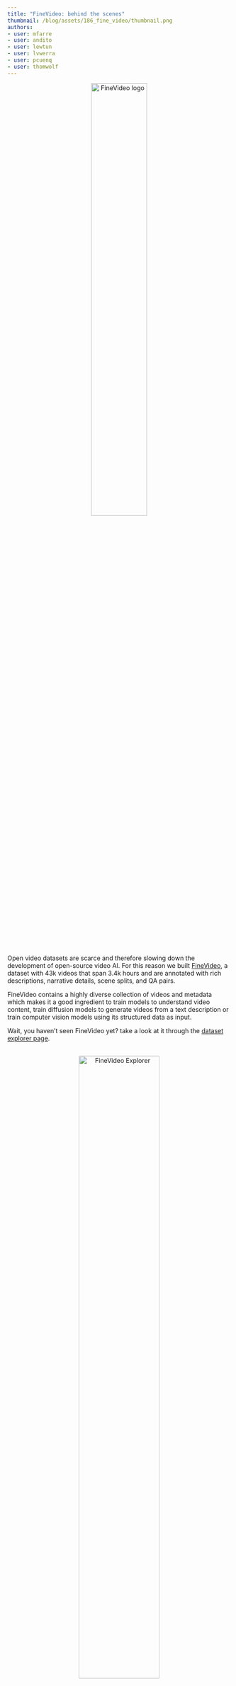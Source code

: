 ```yaml
---
title: "FineVideo: behind the scenes" 
thumbnail: /blog/assets/186_fine_video/thumbnail.png
authors:
- user: mfarre
- user: andito
- user: lewtun
- user: lvwerra
- user: pcuenq
- user: thomwolf
---
```

<center>
    <img src="https://huggingface.co/datasets/huggingface/documentation-images/resolve/main/finevideo/logo.png" alt="FineVideo logo" style="width: 50%;"><br>
</center>

Open video datasets are scarce and therefore slowing down the development of open-source video AI. For this reason we built [FineVideo](https://huggingface.co/spaces/HuggingFaceFV/FineVideo-Explorer), a dataset with 43k videos that span 3.4k hours and are annotated with rich descriptions, narrative details, scene splits, and QA pairs. 

FineVideo contains a highly diverse collection of videos and metadata which makes it a good ingredient to train models to understand video content, train diffusion models to generate videos from a text description or train computer vision models using its structured data as input.

Wait, you haven’t seen FineVideo yet? take a look at it through the [dataset explorer page](https://huggingface.co/spaces/HuggingFaceFV/FineVideo-Explorer).

<center>
    <br>
    <a href="https://huggingface.co/spaces/HuggingFaceFV/FineVideo-Explorer">
        <img src="https://huggingface.co/datasets/huggingface/documentation-images/resolve/main/finevideo/finevideo.gif" alt="FineVideo Explorer" style="width: 60%;">
    </a>
    <br><br>
</center>

## Table of Contents
- [Table of Contents](#table-of-contents)
- [About this blog post](#about-this-blog-post)
- [Building the Raw dataset](#building-the-raw-dataset)
  - [Filtering YouTube-Commons](#filtering-youtube-commons)
  - [Downloading the videos](#downloading-the-videos)
- [Keeping dynamic content](#keeping-dynamic-content)
  - [Word density filtering](#word-density-filtering)
  - [Visual dynamism filtering](#visual-dynamism-filtering)
- [Video Categorization](#video-categorization)
  - [Custom built Taxonomy](#custom-built-taxonomy)
  - [Content annotation](#content-annotation)
  - [Feedback loop taxonomy - content annotation](#feedback-loop-taxonomy---content-annotation)
- [Contributing descriptive metadata](#contributing-descriptive-metadata)
  - [Long videos \& Gemini 1.5 Pro](#long-videos--gemini-15-pro)
  - [Content selection](#content-selection)
  - [Annotating with Gemini 1.5 Pro and Structured Output with GPT4o](#annotating-with-gemini-15-pro-and-structured-output-with-gpt4o)
- [Fine Alignment and anomaly filtering](#fine-alignment-and-anomaly-filtering)
- [Future Work](#future-work)

## About this blog post
In this blog post, we share the technical details and code involved in developing FineVideo: a journey that starts with 1.9M videos in [YouTube-Commons](https://huggingface.co/datasets/PleIAs/YouTube-Commons) and ends with 44K videos with all details annotated.

A good way to start is taking a look at the different steps of our journey. Those steps involve content filtering, annotation and output structuring.

<center>
    <br>
    <img src="https://huggingface.co/datasets/huggingface/documentation-images/resolve/main/finevideo/dataset-creation.png" alt="Dataset Creation" style="width: 70%;">
    <figcaption style="font-style: italic;">FineVideo video filtering and annotation pipeline</figcaption>
    <br><br>
</center>

In the following sections we discuss each of the steps and provide references to relevant parts of the code. If you prefer to navigate the code directly, take a look at our FineVideo repository on [Github](https://github.com/mfarre/fineVideo).

First, let’s have a look how we got an initial list of YouTube videos and how we apply some first filters.
<br>
## Building the Raw dataset

Our journey starts in [YouTube-Commons](https://huggingface.co/datasets/PleIAs/YouTube-Commons): a collection of audio transcripts of videos shared on YouTube under a CC-By license.  Such project was created and is currently maintained by [PleIAs](https://pleias.fr/) as part of their corpus collection projects.
<br>
### Filtering YouTube-Commons

YouTube Commons contain videos and transcripts in a diverse set of languages, our initial task is about narrowing down the content of YouTube Commons to the same language.

We filter YouTube-Commons for videos in English and at the same time we gather relevant metadata. From this initial filtering, we collect 1.9M videos, their closed captions and metadata.

Below some details on the filters and metadata fields that we keep:

**Filters**

<div style="text-align: center;margin: auto; width: 80%;">

| **Field** | **Filter value** | **Description** |
| --- | --- | --- |
| original_language | en | videos in English|
| transcription_language | en | transcripts in English |
</div>
<br>

**Metadata fields**

<div style="text-align: center;margin: auto; width: 80%;">


  <details>
    <summary>Click to Expand Metadata Fields</summary>
    <table style="width: 100%; margin-top: 10px;">
      <tr>
        <th>Field</th>
        <th>Description</th>
      </tr>
      <tr>
        <td>acodec</td>
        <td>audio codec</td>
      </tr>
      <tr>
        <td>age_limit</td>
        <td>YouTube age restrictions for the video</td>
      </tr>
      <tr>
        <td>categories</td>
        <td>YouTube video category</td>
      </tr>
      <tr>
        <td>channel</td>
        <td>YouTube channel</td>
      </tr>
      <tr>
        <td>channel_follower_count</td>
        <td>Number of subscribed users to the channel</td>
      </tr>
      <tr>
        <td>channel_id</td>
        <td>YouTube channel identifier</td>
      </tr>
      <tr>
        <td>character_count</td>
        <td>Number of characters in the closed caption</td>
      </tr>
      <tr>
        <td>comment_count</td>
        <td>Number of comments in YouTube</td>
      </tr>
      <tr>
        <td>description</td>
        <td>YouTube video description</td>
      </tr>
      <tr>
        <td>duration_string</td>
        <td>Video duration in hh:mm:ss format</td>
      </tr>
      <tr>
        <td>license</td>
        <td>Video License</td>
      </tr>
      <tr>
        <td>like_count</td>
        <td>Number of video likes in YouTube</td>
      </tr>
      <tr>
        <td>resolution</td>
        <td>Pixel resolution of the video in the format Width x Height</td>
      </tr>
      <tr>
        <td>tags</td>
        <td>YouTube free text tags associated with the video</td>
      </tr>
      <tr>
        <td>text</td>
        <td>Closed Caption</td>
      </tr>
      <tr>
        <td>title</td>
        <td>YouTube video title</td>
      </tr>
      <tr>
        <td>upload_date</td>
        <td>YouTube upload date</td>
      </tr>
      <tr>
        <td>vcodec</td>
        <td>Video Codec</td>
      </tr>
      <tr>
        <td>video_id</td>
        <td>YouTube video identifier</td>
      </tr>
      <tr>
        <td>view_count</td>
        <td>Number of views in YouTube</td>
      </tr>
      <tr>
        <td>word_count</td>
        <td>Number of words in the closed caption</td>
      </tr>
    </table>
  </details>
</div>
<br>

Code for content filtering and metadata gathering available here [[link](https://github.com/mfarre/fineVideo/blob/main/rawdataset/filter-yt-commons.py)]

### Downloading the videos

Once we had a target video list with 1.9M videos, we managed to successfully download 1.8M videos (some of the videos where removed by the channel owners and some changed their permissions).

We explored two different approaches for distributed downloading.

<u><b>Option 1: Video2dataset</b></u>

video2dataset is an open-source project [[link](https://github.com/iejMac/video2dataset)] that focuses on distributed video download, transformation and packaging in different dataset formats. The project natively supports Slurm Workload Manager and therefore we could run it in our CPU cluster.

<center>
    <br>
    <img src="https://huggingface.co/datasets/huggingface/documentation-images/resolve/main/finevideo/video2dataset_overview.png" alt="Dataset Creation" style="width: 60%;">
    <figcaption style="font-style: italic;">Source: Video2Dataset GitHub page</figcaption>
    <br><br>
</center>

As all our cluster instances face internet with the same public IP, we contributed to the project the possibility to specify a proxy to facilitate video downloads. While the feature is not yet merged, you can patch video2dataset with our PR [[link](https://github.com/iejMac/video2dataset/pull/350)] to use the proxy capabilities.

<br>
<u><b>Option 2: Cloud batch jobs</b></u>
<br><br>
Most cloud providers have the possibility to run jobs by simply defining the type of instance that will execute each job, defining a queue and providing a container with the code that will be executed.

We used Google Cloud and AWS to run a custom-made docker container that downloads videos and metadata with [ytdlp](https://github.com/yt-dlp/yt-dlp) and pushes the results to S3. 

The files to build the Docker container can be found here [[code](https://github.com/mfarre/fineVideo/tree/main/rawdataset/ytdlps3)].

<u><b>Our conclusion</b></u>

While Video2Dataset was functional with a proxy and allowed us to do additional processing steps, the requests / second we could do to the proxy became a bottleneck. This made us pivot towards cloud batch jobs.

## Keeping dynamic content

In our search for the best videos, we narrowed down our selection to content where there is both visual action and people speaking at a mid-fast pace. We achieve this with word density filtering and visual dynamism filtering.

### Word density filtering

We took the density of words in the video as a proxy of audio dynamism. The definition of word density being:

`Word density = Number of words in closed captions / Total video length in seconds`


  

By sampling and visually evaluating the quality of the content at different density thresholds, we decided to remove all videos with a word density lower than 0.5 words/second.

Examples:

<div style="text-align: center;margin: auto; width: 50%;">

| **Word density** | **Example** |
| --- | --- |
| 0.25 | <iframe width="200" height="113" src="https://www.youtube.com/embed/mqAeYCSP1wA" frameborder="0" allow="accelerometer; autoplay; clipboard-write; encrypted-media; gyroscope; picture-in-picture" allowfullscreen></iframe> |
| 0.5  | <iframe width="200" height="113" src="https://www.youtube.com/embed/eLtOfmzdU_o" frameborder="0" allow="accelerometer; autoplay; clipboard-write; encrypted-media; gyroscope; picture-in-picture" allowfullscreen></iframe> |
| 0.75 | <iframe width="200" height="113" src="https://www.youtube.com/embed/nx9yfGgXK6s" frameborder="0" allow="accelerometer; autoplay; clipboard-write; encrypted-media; gyroscope; picture-in-picture" allowfullscreen></iframe> |
| 1.0  | <iframe width="200" height="113" src="https://www.youtube.com/embed/7xMDfivSrkg" frameborder="0" allow="accelerometer; autoplay; clipboard-write; encrypted-media; gyroscope; picture-in-picture" allowfullscreen></iframe> |

</div>


The code to filter by word density and explore examples can be found here [[link](https://github.com/mfarre/fineVideo/blob/main/dynamicfilters/worddensityfiltering.py)]

### Visual dynamism filtering

We repurposed FFMPEG’s [Freezedetect filter](https://ffmpeg.org/ffmpeg-filters.html#freezedetect) to  judge the dynamism of the video. While this filter is designed to identify frozen sections of a video (multiple equal frames placed one after the other), we could also identify chunks with low movement by exaggerating the `noise` parameter to a very high value.

Rather than running freezedetect across the full video, we analyzed the video by temporal segments and we voted if the video was static based on the amount of segments categorized as static. Through manual evaluation we set a threshold to discard the video if 40% of the segments analyzed have low movement.

Some types of content discarded after this filtering:
<div style="text-align: center;margin: auto; width: 50%;">

| **Type** | **Example** |
| --- | --- |
| Static image with music | <iframe width="200" height="113" src="https://www.youtube.com/embed/-3PjwEGxu9w" frameborder="0" allow="accelerometer; autoplay; clipboard-write; encrypted-media; gyroscope; picture-in-picture" allowfullscreen></iframe> |
| Presentation screen cast | <iframe width="200" height="113" src="https://www.youtube.com/embed/-72DqMfjtF8" frameborder="0" allow="accelerometer; autoplay; clipboard-write; encrypted-media; gyroscope; picture-in-picture" allowfullscreen></iframe> |
| Highly static people talking to camera | <iframe width="200" height="113" src="https://www.youtube.com/embed/0-KRYKbg_T8" frameborder="0" allow="accelerometer; autoplay; clipboard-write; encrypted-media; gyroscope; picture-in-picture" allowfullscreen></iframe> |

</div>

The DockerFile and code to classify video by its dynamism can be found here [[link](https://github.com/mfarre/fineVideo/tree/main/dynamicfilters/videodynamismfiltering)]

From the 1.8M videos analyzed, after this step we keep 600K dynamic videos. At this stage, we dig deeper into the content of the videos, which will be key to ensure diversity in the dataset.


## Video Categorization

In order to achieve the most diverse content selection, we categorized the 600K filtered assets using the closed captioning and YouTube metadata. As a way to gain control on the categorization, we created a taxonomy and guided the annotation process to adhere to the taxonomy.

### Custom built Taxonomy

We bootstrapped the custom built taxonomy using GPT4-o and an information scientist reviewed and adjusted it. The taxonomy contains 126 fine categories aggregated in multiple levels. This multi-level approach allow users of FineVideo to slice the dataset to fit their particular use-case.

![taxonomy](https://huggingface.co/datasets/huggingface/documentation-images/resolve/main/finevideo/taxonomy.png)

The taxonomy is also available in JSON [[link](https://github.com/mfarre/fineVideo/blob/main/videocategorization/content_taxonomy.json)]

With an initial version of the taxonomy we started content annotation and by looking at the results of content annotation, with the help of an information scientist, we adjusted the taxonomy accordingly. 

### Content annotation

We categorized the videos using Llama 3.1 70B served through Text Generation Inference [TGI](https://github.com/huggingface/text-generation-inference) [[code](https://github.com/mfarre/fineVideo/tree/main/videocategorization)]. 

The prompt required multiple iterations to ensure the answer is strictly a category in our taxonomy. During our prompt evaluation we learned that by removing the existing YouTube tags and categories from the prompt, the quality of our results increased drastically: YouTube metadata was biasing the text generated by Llama 3.1 towards one of the categories provided by YouTube.

```python
prompt_template = """
Given those categories: {leaves}
Classify a youtube video given its closed captioning and some metadata details. RETURN ONLY the selected category and nothing else!
Title: {title}
Description: {description}
Channel: {channel}
Closed Caption: {closed_caption}
"""
```

### Feedback loop taxonomy - content annotation

<center>
    <br>
    <img src="https://huggingface.co/datasets/huggingface/documentation-images/resolve/main/finevideo/categorization-feedback-loop.png" alt="Categorization feedback loop" style="width: 40%;">
    <figcaption style="font-style: italic;">Taxomy adjustments during content categorization</figcaption>
    <br><br>
</center>
One of the roles of information scientists is to curate taxonomies over-time to add new categories or add some extra degrees of differentiation when needed. 

Using LLMs to categorize content stresses the need to adjust taxonomies from months / years to hours. Furthermore, in some cases, we created categories specifically to discard sensitive videos such as the ones falling under `Firearms & Weapons` and `Substance Use & Drugs`.

## Contributing descriptive metadata

At this point of the process, we have three sources of video level metadata:
* video category (inferred with Llama 3.1)
* YouTube Metadata (title, description)
* Transcripts from YouTube-Commons


In order to contribute in the field of video understanding, we decided to go deeper into timecode-level metadata, for example activities, objects, narrative and editing aspects. 
While human annotation was something we considered as part of active learning setup where one or more models propose annotations and the human does a QA step, as we will discuss in the next sections, we found in Gemini a good solution especially when we constrained the input video length and the output format. 

### Long videos & Gemini 1.5 Pro

We dig deeper into Gemini 1.5 Pro iterating our prompt and testing it with different content length. 

Given its limitation to 1M tokens, which is approximately equivalent to ~1hour of video, we were forced to drop videos longer than 1 hour. 
An idea to overcome this situation was to accelerate videos longer than one hour and that way fit in Gemini’s context. 

<center>
    <br>
    <img src="https://huggingface.co/datasets/huggingface/documentation-images/resolve/main/finevideo/gemini-context-cartoon.png" alt="Gemini context" style="width: 80%;">
    <figcaption style="font-style: italic;">Exploration: accelerating videos to fit more content in Gemini's context</figcaption>
    <br><br>
</center>

While it seemed to work at high level, when we started looking at the details we realized that only the first minutes of the video were accurately annotated. 

Finding that quality drops on long videos made us wonder: is this an issue impacting the rest of our videos? by sampling videos of different lengths and inspecting the video coverage of the annotations, we found a reduction in quality for videos longer than 10+ minutes. 

Aligned with our goal to bring high quality data back to the community, we dropped videos longer than 10+ minutes.

### Content selection

Given that each hour of video costs more than $5 to annotate with Gemini, we can’t annotate all the videos that we have after filtering. Therefore, we wanted to make sure that we have a good coverage over all topics and we search a good compromise of content diversity for late-pre-training / fine-tuning task and budget. We set this size constraint to 4K hours of video.

In order to go from 600K videos to 4K hours of content we prepared an algorithm that balances content categories, user engagement, and channel representation to achieve the targeted duration.

<div style="display: flex; align-items: flex-start;">

  <!-- Image on the left -->
  <div style="flex: 1; text-align: center;">
    <img src="https://huggingface.co/datasets/huggingface/documentation-images/resolve/main/finevideo/oracle-flow.png" alt="Oracle Flow" style="max-width: 100%; height: auto;clip-path: inset(0px 0px 3px 0px);">
    <p><em>Algorithm flow diagram</em></p>
  </div>

  <!-- Text on the right -->
  <div style="flex: 1; padding-left: 20px;">
    <br><br><br>
    <h3>Some key parts of the content selection algorithm:</h3>
    <ul>
      <li><strong>Activity Score</strong>: We calculate an engagement metric for each video by combining comment, view, and like counts with weighted importance. This score helps prioritize videos that have resonated well with viewers.</li><br><br>
      <li><strong>Video Selection</strong>: This step iteratively selects videos to meet the target duration while ensuring diversity. It balances between high-engagement content and representation from various categories and channels, using a penalty system to avoid overrepresentation of any single channel.</li><br><br>
      <li><strong>Final Adjustment</strong>: We adjust the selection to match the target duration as closely as possible without exceeding it. It sorts the selected videos by duration and adds them to the final list until reaching the closest possible total duration to the target.</li>
    </ul>
  </div>
</div>

<!-- Additional text beneath the image and text -->
<div style="margin-top: 20px;">
  <p>The code can be found in the repository <a href="https://github.com/mfarre/fineVideo/blob/main/contentselection/oracle.py" target="_blank">[link]</a>.</p>
</div>


<br>

### Annotating with Gemini 1.5 Pro and Structured Output with GPT4o

<u><b>Why structured data?</b></u>

One of our goals with FineVideo is to provide structured data as a way to empower our community: if you are working on MultiModal LLMs, you can slice the data and decide which categories fit your pre-training or fine-tuning mix. If you are more into computer vision, you can directly use the dataset to train classifiers based on the numerical categories included in FineVideo such as the dynamism score, scene boundaries or audio/video correlation score.


<u><b>Structured data and Gemini 1.5</u></b>

Gemini 1.5 Pro allows JSON based outputs by providing a schema. We explored this feature and we quickly realized two issues:

- We could not fit our original schema into Gemini because our schema is highly complex
- When we tried with slightly simpler schemas -still quite complex- the quality of the Gemini results dropped substantially: most of the scene types of data (characters, activities, props) dropped. We tried splitting the prompt in multiple prompts and matching the different prompts to different parts of the schema without much success.

What we observed completely matched what other researchers experienced: adding concrete schema constraints can decrease performance. ([Let Me Speak Freely? A Study on the Impact of Format Restrictions on Performance of Large Language Models](https://huggingface.co/papers/2408.02442)).

Our solution relied on generating free text with Gemini 1.5 and add a second processing step to align the results of Gemini with our schema.

The Gemini prompt that we used is the following:

```
Study the video and provide the following details about the video and the semantic scenes that compose it:

- characterList: a list of characters that appear in the whole video and a visual description that should allow me to identify them just seeing an image of them.
- scenes: a list of the scenes with the following properties:
  - start/end timestamps of the scene
  - list of all the characters that appear in the scene
  - list of all activities and their timestamps
  - list of all props and their timestamps
  - list of all video editing details and their start/end timestamps. Details include transitions, effects, music as well as suggestions like segments of the scene that could be removed and why 
  - scene mood with notes on how the visuals, audio and context contribute to it. Use the following taxonomy returning only the name in your answer {"moods":{"Positive":[{"name":"Happy","description":"Feeling joyful, content, or delighted."},{"name":"Excited","description":"Feeling enthusiastic, energetic, or eager."},{"name":"Calm","description":"Feeling peaceful, relaxed, or serene."},{"name":"Grateful","description":"Feeling appreciative or thankful."},{"name":"Proud","description":"Feeling satisfied with one's achievements or the achievements of others."}],"Negative":[{"name":"Sad","description":"Feeling down, unhappy, or sorrowful."},{"name":"Angry","description":"Feeling irritated, frustrated, or furious."},{"name":"Anxious","description":"Feeling nervous, worried, or uneasy."},{"name":"Lonely","description":"Feeling isolated, disconnected, or abandoned."},{"name":"Bored","description":"Feeling uninterested, disengaged, or restless."}],"Neutral":[{"name":"Indifferent","description":"Feeling neither particularly positive nor negative."},{"name":"Content","description":"Feeling satisfied but not overly excited."},{"name":"Curious","description":"Feeling interested or inquisitive without strong emotion."},{"name":"Confused","description":"Feeling uncertain or unclear but without strong negative feelings."},{"name":"Pensive","description":"Feeling thoughtful or reflective without strong emotional engagement."}]}}
    - specific  mood changing moments inside the scene, report the timestamp and what we transition from/to in any of the dimensions (visual / auditive)
  - scene narrative progression and plot development
    - specific narrative moments inside the scene. Report the timestamp and what happened
  - character interaction and dynamics descriptions and their start/end timestamps
  - specific thematic elements and descriptions
  - specific relevant happenings to create deeper meanings and subtexts not explicitly stated that contribute to the richness and depth of the content, timestamp and descriptions
  - dynamism score of the scene. Score between 0 and 1. 1 is highly dynamic
  - audio - visual correlation score. Score between 0 and 1. 0 what we see is not correlated with the speech and 1 is highly correlated

- storylines: a list of the different storylines found and which scenes belong to it. 
  - Specify where is the climax (scene and timestamp) and if the content is being presented a narrative story, or is it more like a collection of facts or non-narrative information
  - if there are scenes not matching storylines, explain how those scenes contribute to the video
- looking at the overall video and the storylines, which segments of the video could be trimmed to make it more dynamic?
- q&a: a list of 5 questions/answers about the video that focus on fine details (objects and or activities), overall story reasoning and mood. Focus on Q&A aspects captured on the audio and the video whenever possible difficult to get only by looking at the transcription.
```
<br>
<u><b>Adding Instructor</u></b>

Once the result was processed by Gemini, we parsed it with [Instructor](https://github.com/jxnl/instructor/): a library built on top of Pydantic to achieve structured outputs given a schema. See table with example below.

Instructor allowed us to experiment with different models to convert the free text from Gemini into the schema that we defined in Pydantic. We tried Gemini and GPT4o and we sticked with GPT4o given the higher success rate. 

<div style="text-align: center;margin: auto; width: 100%; font-size: 12px;">
<table>
  <thead>
    <tr>
      <th><strong>Video</strong></th>
      <th><strong>Gemini Output</strong></th>
      <th><strong>Instructor Output</strong></th>
    </tr>
  </thead>
  <tbody>
    <tr>
      <td>
        <iframe width="200" height="113" src="https://www.youtube.com/embed/-E9Te2S1gXY" frameborder="0" allow="accelerometer; autoplay; clipboard-write; encrypted-media; gyroscope; picture-in-picture" allowfullscreen></iframe>
      </td>
      <td>
        <pre style="line-height: 1.0;"><code>

CharacterList:
Man Slim build, brown eyes, shaved sides, black hoodie with colorful logo, black pants.
Scenes
Scene 1
Start 0:00 End 0:55
Characters: [Man]
Activities:
Introduces bus
Describes peaceful location with cows
Props: Bus, cows, deck.
Mood:Excited, adventure.
Narrative Progression:
Introduction to bus.
Tour begins outside, highlighting nature and relaxation.
Dynamism Score 0.7 
Audio-Visual Correlation 1
        </code></pre>
      </td>
      <td>
        <pre style="line-height: 1.0;"><code>
{
  "title": "Bertie the Bus Tour",
  "description": "Guided tour of converted bus.",
  "characterList": [
    {
      "name": "Narrator",
      "description": "Slim build, brown eyes, shaved sides, black hoodie with colorful logo, black pants."
    }
  ],
  "scenes": [
    {
      "sceneId": 1,
      "title": "Introduction to Bus",
      "timestamps": {
        "start": "0:00",
        "end": "0:55"
      },
      "cast": ["Narrator"],
      "activities": [
        "Narrator speaks in front of bus",
        "Shows outdoor deck with chairs, cows nearby."
      ],
      "props": ["Bus", "Deck", "Cows"],
      "mood": "Excited, adventure."
    }
  ],
  "dynamismScore": 0.7,
  "audioVisualCorrelation": 1
}
        </code></pre>
      </td>
    </tr>
  </tbody>
</table>

</div>




<br>
It is worth highlighting that the content filtering in Gemini dropped some videos as this is something that can happen to you if you use Gemini. In our case, given the amount of content that we were targetting, the total minutes of content that were dropped by Gemini’s filtering was negligible.

The full code to annotate video can be found here [[link](https://github.com/mfarre/fineVideo/blob/main/contentannotation/video2annotation.py)].
<br>
## Fine Alignment and anomaly filtering

With the videos annotated and the data properly aligned to our schema, we look at the temporal domain of the data and we ensure its alignment with the video: Gemini 1.5 reads video at 1 frame per second and quite frequently videos have 25 - 29 frames per second. In our Fine Alignment we make sure scene boundaries provided by Gemini 1.5 match the correct frames in the video.

We also use this temporal alignment to discard cases were Gemini stopped providing useful data and a part of the video is wrongly annotated. Notice that thanks to dropping all content longer than 10+ minutes earlier in the pipeline, the number of videos with bad quality data was negligible (lower than 0.5%).

<center>
    <br>
    <img src="https://huggingface.co/datasets/huggingface/documentation-images/resolve/main/finevideo/fine-alignment.png" alt="Fine Alignment" style="width: 60%;">
    <figcaption style="font-style: italic;">Fine metadata - video scene boundary to shot alignment as a mechanism to discard outliers</figcaption>
    <br><br>
</center>

Link to video alignment code here [[link](https://github.com/mfarre/fineVideo/blob/main/finealignment/video_alignment.py)]

## Future Work

We are currently preparing the training of a multi-modal LLM trained with FineVideo, we plan to share the model weights and training recipe with the community as soon as it is completed.

We are also open to other extensions of FineVideo, speak up and tell us what you would like to see!